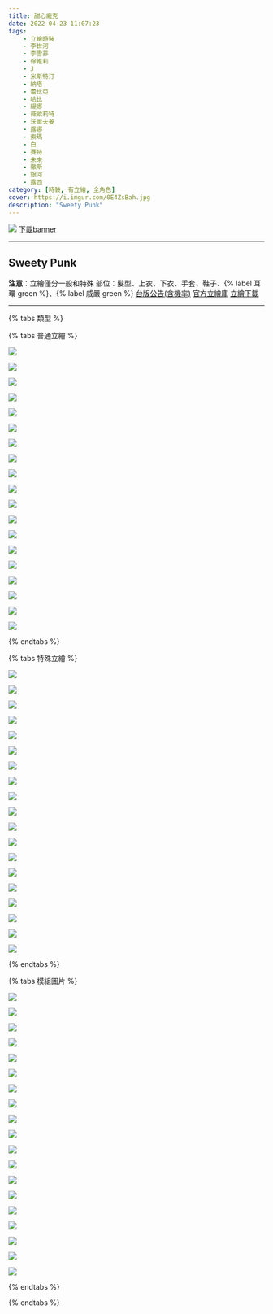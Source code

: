 ```yaml
---
title: 甜心龐克
date: 2022-04-23 11:07:23
tags:
    - 立繪時裝
    - 李世河
    - 李雪菲
    - 徐維莉
    - J
    - 米斯特汀
    - 納塔
    - 蕾比亞
    - 哈比
    - 緹娜
    - 薇歐莉特
    - 沃爾夫姜
    - 露娜
    - 索瑪
    - 白
    - 賽特
    - 未來
    - 徹斯
    - 銀河
    - 露西
category: [時裝, 有立繪, 全角色]
cover: https://i.imgur.com/0E4ZsBah.jpg
description: "Sweety Punk"
---
```


![](https://i.imgur.com/0E4ZsBah.jpg)
[下載banner](https://file.nexon.com/NxFile/download/FileDownloader.aspx?oidFile=4620737202442219795)

---
## Sweety Punk

**注意**：立繪僅分一般和特殊
部位：髮型、上衣、下衣、手套、鞋子、{% label 耳環 green %}、{% label 威嚴 green %} 
[台版公告(含機率)](http://cls.mangot5.com/game/cls/news/detail?contentNo=51845)
[官方立繪庫](https://closers.nexon.com/Pds/FanSiteKit)
[立繪下載](https://closers.vod.nexoncdn.co.kr/site/fansitekit/Closers_FansiteKit_spunk_210909.zip)

---

{% tabs 類型 %}
<!-- tab 混合角色立繪-->
{% tabs 普通立繪 %}
<!-- tab 李世河(Seha)-->
[![](https://i.imgur.com/aufAMj5h.jpg)](https://i.imgur.com/aufAMj5.jpg)
<!-- endtab -->
<!-- tab 李雪菲(Seulbi)-->
[![](https://i.imgur.com/HD3rhjsh.jpg)](https://i.imgur.com/HD3rhjs.jpg)
<!-- endtab -->
<!-- tab 徐維莉(Yuri)-->
[![](https://i.imgur.com/WR5ylkOh.jpg)](https://i.imgur.com/WR5ylkO.jpg)
<!-- endtab -->
<!-- tab J-->
[![](https://i.imgur.com/6UhIPsRh.jpg)](https://i.imgur.com/6UhIPsR.jpg)
<!-- endtab -->
<!-- tab 米斯特汀(Tein)-->
[![](https://i.imgur.com/oguBB5Gh.jpg)](https://i.imgur.com/oguBB5G.jpg)
<!-- endtab -->
<!-- tab 納塔(Nata)-->
[![](https://i.imgur.com/5Vs2OVhh.jpg)](https://i.imgur.com/5Vs2OVh.jpg)
<!-- endtab -->
<!-- tab 蕾比雅(Levia)-->
[![](https://i.imgur.com/99tPUIwh.jpg)](https://i.imgur.com/99tPUIw.jpg)
<!-- endtab -->
<!-- tab 哈比(Harpy)-->
[![](https://i.imgur.com/gU9Ptvjh.jpg)](https://i.imgur.com/gU9Ptvj.jpg)
<!-- endtab -->
<!-- tab 緹娜(Tina)-->
[![](https://i.imgur.com/DQcqtaPh.jpg)](https://i.imgur.com/DQcqtaP.jpg)
<!-- endtab -->
<!-- tab 薇歐莉特(Violet)-->
[![](https://i.imgur.com/Dew0JIKh.jpg)](https://i.imgur.com/Dew0JIK.jpg)
<!-- endtab -->
<!-- tab 沃爾夫姜(Wolfgang)-->
[![](https://i.imgur.com/6HzCOnuh.jpg)](https://i.imgur.com/6HzCOnu.jpg)
<!-- endtab -->
<!-- tab 露娜(Luna)-->
[![](https://i.imgur.com/qhcsBbsh.jpg)](https://i.imgur.com/qhcsBbs.jpg)
<!-- endtab -->
<!-- tab 索瑪(Soma)-->
[![](https://i.imgur.com/aFoXDzUh.jpg)](https://i.imgur.com/aFoXDzU.jpg)
<!-- endtab -->
<!-- tab 白(Bai)-->
[![](https://i.imgur.com/YqAFXqeh.jpg)](https://i.imgur.com/YqAFXqe.jpg)
<!-- endtab -->
<!-- tab 賽特(Seth)-->
[![](https://i.imgur.com/lkwST8nh.jpg)](https://i.imgur.com/lkwST8n.jpg)
<!-- endtab -->
<!-- tab 未來(Mirae)-->
[![](https://i.imgur.com/bdbI6Qah.jpg)](https://i.imgur.com/bdbI6Qa.jpg)
<!-- endtab -->
<!-- tab 徹斯(Chulsoo)-->
[![](https://i.imgur.com/4O00Igqh.jpg)](https://i.imgur.com/4O00Igq.jpg)
<!-- endtab -->
<!-- tab 銀河(Eunha)-->
[![](https://i.imgur.com/celFGAxh.jpg)](https://i.imgur.com/celFGAx.jpg)
<!-- endtab -->
<!-- tab 露西(Lucy)-->
[![](https://i.imgur.com/0fHvjjHh.jpg)](https://i.imgur.com/0fHvjjH.jpg)
<!-- endtab -->
{% endtabs %}
<!-- endtab -->

<!-- tab 特殊角色立繪-->
{% tabs 特殊立繪 %}
<!-- tab 李世河(Seha)-->
[![](https://i.imgur.com/EPvgjoOh.jpg)](https://i.imgur.com/EPvgjoO.jpg)
<!-- endtab -->
<!-- tab 李雪菲(Seulbi)-->
[![](https://i.imgur.com/ZWXiW8ah.jpg)](https://i.imgur.com/ZWXiW8a.jpg)
<!-- endtab -->
<!-- tab 徐維莉(Yuri)-->
[![](https://i.imgur.com/q4m1iPBh.jpg)](https://i.imgur.com/q4m1iPB.jpg)
<!-- endtab -->
<!-- tab J-->
[![](https://i.imgur.com/jzCGVJAh.jpg)](https://i.imgur.com/jzCGVJA.jpg)
<!-- endtab -->
<!-- tab 米斯特汀(Tein)-->
[![](https://i.imgur.com/W7x7Z8gh.jpg)](https://i.imgur.com/W7x7Z8g.jpg)
<!-- endtab -->
<!-- tab 納塔(Nata)-->
[![](https://i.imgur.com/nsIRHfKh.jpg)](https://i.imgur.com/nsIRHfK.jpg)
<!-- endtab -->
<!-- tab 蕾比雅(Levia)-->
[![](https://i.imgur.com/bYDLjomh.jpg)](https://i.imgur.com/bYDLjom.jpg)
<!-- endtab -->
<!-- tab 哈比(Harpy)-->
[![](https://i.imgur.com/JqoMPcqh.jpg)](https://i.imgur.com/JqoMPcq.jpg)
<!-- endtab -->
<!-- tab 緹娜(Tina)-->
[![](https://i.imgur.com/aWw66vfh.jpg)](https://i.imgur.com/aWw66vf.jpg)
<!-- endtab -->
<!-- tab 薇歐莉特(Violet)-->
[![](https://i.imgur.com/cCZdKn0h.jpg)](https://i.imgur.com/cCZdKn0.jpg)
<!-- endtab -->
<!-- tab 沃爾夫姜(Wolfgang)-->
[![](https://i.imgur.com/GAteZFkh.jpg)](https://i.imgur.com/GAteZFk.jpg)
<!-- endtab -->
<!-- tab 露娜(Luna)-->
[![](https://i.imgur.com/jHCBGdDh.jpg)](https://i.imgur.com/jHCBGdD.jpg)
<!-- endtab -->
<!-- tab 索瑪(Soma)-->
[![](https://i.imgur.com/lT3319yh.jpg)](https://i.imgur.com/lT3319y.jpg)
<!-- endtab -->
<!-- tab 白(Bai)-->
[![](https://i.imgur.com/f1BXbfXh.jpg)](https://i.imgur.com/f1BXbfX.jpg)
<!-- endtab -->
<!-- tab 賽特(Seth)-->
[![](https://i.imgur.com/2J0llBwh.jpg)](https://i.imgur.com/2J0llBw.jpg)
<!-- endtab -->
<!-- tab 未來(Mirae)-->
[![](https://i.imgur.com/aQbFhOYh.jpg)](https://i.imgur.com/aQbFhOY.jpg)
<!-- endtab -->
<!-- tab 徹斯(Chulsoo)-->
[![](https://i.imgur.com/qiRomrJh.jpg)](https://i.imgur.com/qiRomrJ.jpg)
<!-- endtab -->
<!-- tab 銀河(Eunha)-->
[![](https://i.imgur.com/Q0qEu65h.jpg)](https://i.imgur.com/Q0qEu65.jpg)
<!-- endtab -->
<!-- tab 露西(Lucy)-->
[![](https://i.imgur.com/abuBSqZh.jpg)](https://i.imgur.com/abuBSqZ.jpg)
<!-- endtab -->
{% endtabs %}
<!-- endtab -->

<!-- tab 模組圖-->
{% tabs 模組圖片 %}
<!-- tab 李世河(Seha)-->
[![](https://i.imgur.com/xHNLiWzh.jpg)](https://i.imgur.com/xHNLiWz.jpg)
<!-- endtab -->
<!-- tab 李雪菲(Seulbi)-->
[![](https://i.imgur.com/ekcrf1Qh.jpg)](https://i.imgur.com/ekcrf1Q.jpg)
<!-- endtab -->
<!-- tab 徐維莉(Yuri)-->
[![](https://i.imgur.com/oTWOrQsh.jpg)](https://i.imgur.com/oTWOrQs.jpg)
<!-- endtab -->
<!-- tab J-->
[![](https://i.imgur.com/Ia0YwIUh.jpg)](https://i.imgur.com/Ia0YwIU.jpg)
<!-- endtab -->
<!-- tab 米斯特汀(Tein)-->
[![](https://i.imgur.com/VEMuaV4h.jpg)](https://i.imgur.com/VEMuaV4.jpg)
<!-- endtab -->
<!-- tab 納塔(Nata)-->
[![](https://i.imgur.com/YDk9p5Rh.jpg)](https://i.imgur.com/YDk9p5R.jpg)
<!-- endtab -->
<!-- tab 蕾比雅(Levia)-->
[![](https://i.imgur.com/oF6CH59h.jpg)](https://i.imgur.com/oF6CH59.jpg)
<!-- endtab -->
<!-- tab 哈比(Harpy)-->
[![](https://i.imgur.com/YyPAseHh.jpg)](https://i.imgur.com/YyPAseH.jpg)
<!-- endtab -->
<!-- tab 緹娜(Tina)-->
[![](https://i.imgur.com/BHmD84Mh.jpg)](https://i.imgur.com/BHmD84M.jpg)
<!-- endtab -->
<!-- tab 薇歐莉特(Violet)-->
[![](https://i.imgur.com/ipr69jGh.jpg)](https://i.imgur.com/ipr69jG.jpg)
<!-- endtab -->
<!-- tab 沃爾夫姜(Wolfgang)-->
[![](https://i.imgur.com/AARt1Nzh.jpg)](https://i.imgur.com/AARt1Nz.jpg)
<!-- endtab -->
<!-- tab 露娜(Luna)-->
[![](https://i.imgur.com/5mnGpiBh.jpg)](https://i.imgur.com/5mnGpiB.jpg)
<!-- endtab -->
<!-- tab 索瑪(Soma)-->
[![](https://i.imgur.com/F5hOXQEh.jpg)](https://i.imgur.com/F5hOXQE.jpg)
<!-- endtab -->
<!-- tab 白(Bai)-->
[![](https://i.imgur.com/fNz0ZF3h.jpg)](https://i.imgur.com/fNz0ZF3.jpg)
<!-- endtab -->
<!-- tab 賽特(Seth)-->
[![](https://i.imgur.com/wmen7mrh.jpg)](https://i.imgur.com/wmen7mr.jpg)
<!-- endtab -->
<!-- tab 未來(Mirae)-->
[![](https://i.imgur.com/Qgvo8bFh.jpg)](https://i.imgur.com/Qgvo8bF.jpg)
<!-- endtab -->
<!-- tab 徹斯(Chulsoo)-->
[![](https://i.imgur.com/0UqyUqHh.jpg)](https://i.imgur.com/0UqyUqH.jpg)
<!-- endtab -->
<!-- tab 銀河(Eunha)-->
[![](https://i.imgur.com/oxG3uAlh.jpg)](https://i.imgur.com/oxG3uAl.jpg)
<!-- endtab -->
<!-- tab 露西(Lucy)-->
[![](https://i.imgur.com/8CNubxnh.jpg)](https://i.imgur.com/8CNubxn.jpg)
<!-- endtab -->
{% endtabs %}
<!-- endtab -->

{% endtabs %}
